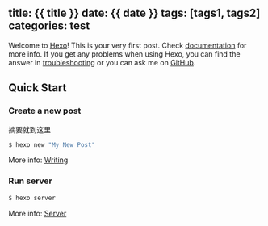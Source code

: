 title: {{ title }}
date: {{ date }}
tags: [tags1, tags2]
categories: test
---
Welcome to [Hexo](http://hexo.io/)! This is your very first post. Check [documentation](http://hexo.io/docs/) for more info. If you get any problems when using Hexo, you can find the answer in [troubleshooting](http://hexo.io/docs/troubleshooting.html) or you can ask me on [GitHub](https://github.com/hexojs/hexo/issues).

## Quick Start

### Create a new post
摘要就到这里 
<!--more-->

``` bash
$ hexo new "My New Post"
```

More info: [Writing](http://hexo.io/docs/writing.html)

### Run server

``` python
$ hexo server
```
More info: [Server](http://hexo.io/docs/server.html)

